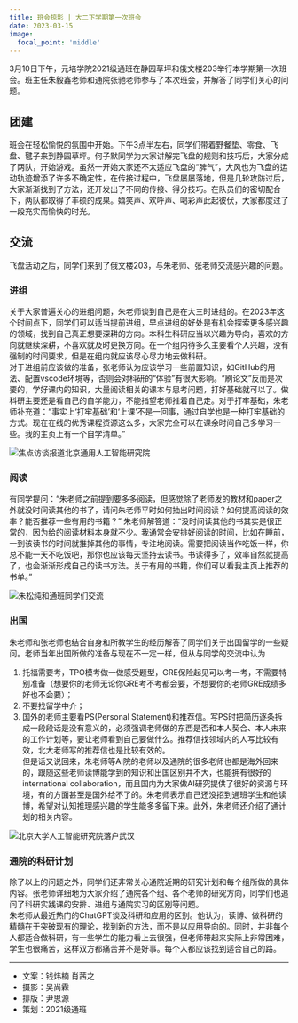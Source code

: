 ```yaml
---
title: 班会掠影 | 大二下学期第一次班会
date: 2023-03-15
image:
  focal_point: 'middle'
---
```


3月10日下午，元培学院2021级通班在静园草坪和俄文楼203举行本学期第一次班会。班主任朱毅鑫老师和通院张驰老师参与了本次班会，并解答了同学们关心的问题。

<!--more-->

## 团建
班会在轻松愉悦的氛围中开始。下午3点半左右，同学们带着野餐垫、零食、飞盘、毽子来到静园草坪。何子默同学为大家讲解完飞盘的规则和技巧后，大家分成了两队，开始游戏。虽然一开始大家还不太适应飞盘的“脾气”，大风也为飞盘的运动轨迹增添了许多不确定性，在传接过程中，飞盘屡屡落地，但是几轮攻防过后，大家渐渐找到了方法，还开发出了不同的传接、得分技巧。在队员们的密切配合下，两队都取得了丰硕的成果。嬉笑声、欢呼声、喝彩声此起彼伏，大家都度过了一段充实而愉快的时光。

## 交流
飞盘活动之后，同学们来到了俄文楼203，与朱老师、张老师交流感兴趣的问题。  

### 进组
关于大家普遍关心的进组问题，朱老师谈到自己是在大三时进组的。在2023年这个时间点下，同学们可以适当提前进组，早点进组的好处是有机会探索更多感兴趣的领域，找到自己真正想要深耕的方向。本科生科研应当以兴趣为导向，喜欢的方向就继续深耕，不喜欢就及时更换方向。在一个组内待多久主要看个人兴趣，没有强制的时间要求，但是在组内就应该尽心尽力地去做科研。  
对于进组前应该做的准备，张老师认为应该学习一些前置知识，如GitHub的用法、配置vscode环境等，否则会对科研的“体验”有很大影响。“刷论文”反而是次要的，学好课内的知识，大量阅读相关的课本与思考问题，打好基础就可以了。做科研主要还是看自己的自学能力，不能指望老师推着自己走。对于打牢基础，朱老师补充道：“事实上‘打牢基础’和‘上课’不是一回事，通过自学也是一种打牢基础的方式。现在在线的优秀课程资源这么多，大家完全可以在课余时间自己多学习一些。我的主页上有一个自学清单。”

![焦点访谈报道北京通用人工智能研究院](https://assets.tongclass.ac.cn/events/new-year-2023/focus.jpg)

### 阅读
有同学提问：“朱老师之前提到要多多阅读，但感觉除了老师发的教材和paper之外就没时间读其他的书了，请问朱老师平时如何抽出时间阅读？如何提高阅读的效率？能否推荐一些有用的书籍？”
朱老师解答道：“没时间读其他的书其实是很正常的，因为给的阅读材料本身就不少。我通常会安排好阅读的时间，比如在睡前，一到该读书的时间就推掉其他的事情，专注地阅读。需要把阅读当作吃饭一样，你总不能一天不吃饭吧，那你也应该每天坚持去读书。书读得多了，效率自然就提高了，也会渐渐形成自己的读书方法。关于有用的书籍，你们可以看我主页上推荐的书单。”

![朱松纯和通班同学们交流](https://assets.tongclass.ac.cn/events/new-year-2023/zhu-talk.jpg)

### 出国
朱老师和张老师也结合自身和所教学生的经历解答了同学们关于出国留学的一些疑问。老师当年出国所做的准备与现在不一定一样，但从与同学的交流中认为   
1. 托福需要考，TPO模考做一做感受题型，GRE保险起见可以考一考，不需要特别准备（想要你的老师无论你GRE考不考都会要，不想要你的老师GRE成绩多好也不会要）；  
2. 不要找留学中介；  
3. 国外的老师主要看PS(Personal Statement)和推荐信。写PS时把简历逐条拆成一段段话是没有意义的，必须强调老师做的东西是否和本人契合、本人未来的工作计划等，要让老师看到自己要做什么。推荐信找领域内的人写比较有效，北大老师写的推荐信也是比较有效的。  
但是话又说回来，朱老师等AI院的老师以及通院的很多老师也都是海外回来的，跟随这些老师读博能学到的知识和出国区别并不大，也能拥有很好的international collaboration，而且国内为大家做AI研究提供了很好的资源与环境，有的方面甚至是国外给不了的。朱老师表示自己还没招到通班学生和他读博，希望对认知推理感兴趣的学生能多多留下来。此外，朱老师还介绍了通计划的相关内容。

![北京大学人工智能研究院落户武汉](https://assets.tongclass.ac.cn/events/new-year-2023/pku-iai-wuhan.jpg)

### 通院的科研计划
除了以上的问题之外，同学们还非常关心通院近期的研究计划和每个组所做的具体内容。张老师详细地为大家介绍了通院各个组、各个老师的研究方向，同学们也追问了科研实践课的安排、进组与通院实习的区别等问题。  
朱老师从最近热门的ChatGPT谈及科研和应用的区别。他认为，读博、做科研的精髓在于突破现有的理论，找到新的方法，而不是以应用导向的。同时，并非每个人都适合做科研，有一些学生的能力看上去很强，但老师带起来实际上非常困难，学生也很痛苦，这样双方都痛苦并不是好事。每个人都应该找到适合自己的路。

---

- 文案：钱炜楠 肖茜之
- 摄影：吴尚霖
- 排版：尹思源
- 策划：2021级通班